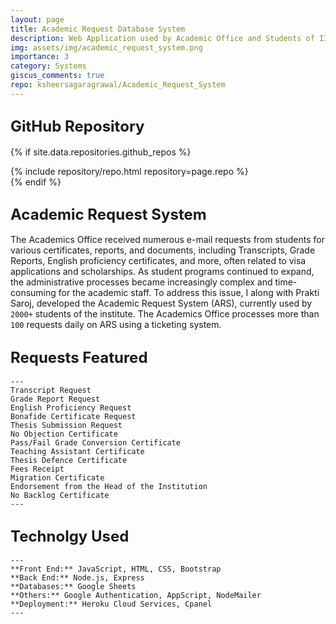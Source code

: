 ```yaml
---
layout: page
title: Academic Request Database System
description: Web Application used by Academic Office and Students of IIT GN for requesting academic documents.
img: assets/img/academic_request_system.png
importance: 3
category: Systems
giscus_comments: true
repo: ksheersagaragrawal/Academic_Request_System
---
```


## <span style="font-size: 24px;font-weight: bold;">GitHub Repository</span>

{% if site.data.repositories.github_repos %}
<div class="repositories d-flex flex-wrap flex-md-row flex-column justify-content-between align-items-center">
    {% include repository/repo.html repository=page.repo %}
</div>
{% endif %}

## <span style="font-size: 24px;font-weight: bold;">Academic Request System <a href="https://academics.iitgn.ac.in/request/index.php" title="CV"><i class="fas fa-globe"></i></a></span>
The Academics Office received numerous e-mail requests from students for various certificates, reports, and documents, including Transcripts, Grade Reports, English proficiency certificates, and more, often related to visa applications and scholarships. As student programs continued to expand, the administrative processes became increasingly complex and time-consuming for the academic staff. 
To address this issue, I along with Prakti Saroj, developed the Academic Request System (ARS), currently used by `2000+` students of the institute. The Academics Office processes more than `100` requests daily on ARS using a ticketing system.

## <span style="font-size: 24px;font-weight: bold;">Requests Featured</span>

    ---
    Transcript Request
    Grade Report Request
    English Proficiency Request
    Bonafide Certificate Request
    Thesis Submission Request
    No Objection Certificate
    Pass/Fail Grade Conversion Certificate
    Teaching Assistant Certificate
    Thesis Defence Certificate
    Fees Receipt
    Migration Certificate
    Endorsement from the Head of the Institution
    No Backlog Certificate
    ---

## <span style="font-size: 24px;font-weight: bold;">Technolgy Used</span>
    ---
    **Front End:** JavaScript, HTML, CSS, Bootstrap
    **Back End:** Node.js, Express
    **Databases:** Google Sheets
    **Others:** Google Authentication, AppScript, NodeMailer
    **Deployment:** Heroku Cloud Services, Cpanel
    ---
